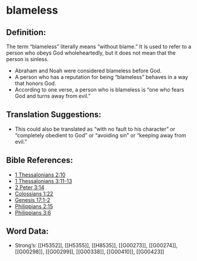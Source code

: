 # blameless

## Definition:

The term “blameless” literally means “without blame.” It is used to refer to a person who obeys God wholeheartedly, but it does not mean that the person is sinless.

* Abraham and Noah were considered blameless before God.
* A person who has a reputation for being “blameless” behaves in a way that honors God.
* According to one verse, a person who is blameless is “one who fears God and turns away from evil.”

## Translation Suggestions:

* This could also be translated as “with no fault to his character” or “completely obedient to God” or “avoiding sin” or “keeping away from evil.”

## Bible References:

* [1 Thessalonians 2:10](rc://en/tn/help/1th/02/10)
* [1 Thessalonians 3:11-13](rc://en/tn/help/1th/03/11)
* [2 Peter 3:14](rc://en/tn/help/2pe/03/14)
* [Colossians 1:22](rc://en/tn/help/col/01/22)
* [Genesis 17:1-2](rc://en/tn/help/gen/17/01)
* [Philippians 2:15](rc://en/tn/help/php/02/15)
* [Philippians 3:6](rc://en/tn/help/php/03/06)

## Word Data:

* Strong’s: [[H5352]], [[H5355]], [[H8535]], [[G00273]], [[G00274]], [[G00298]], [[G00299]], [[G00338]], [[G00410]], [[G00423]]
